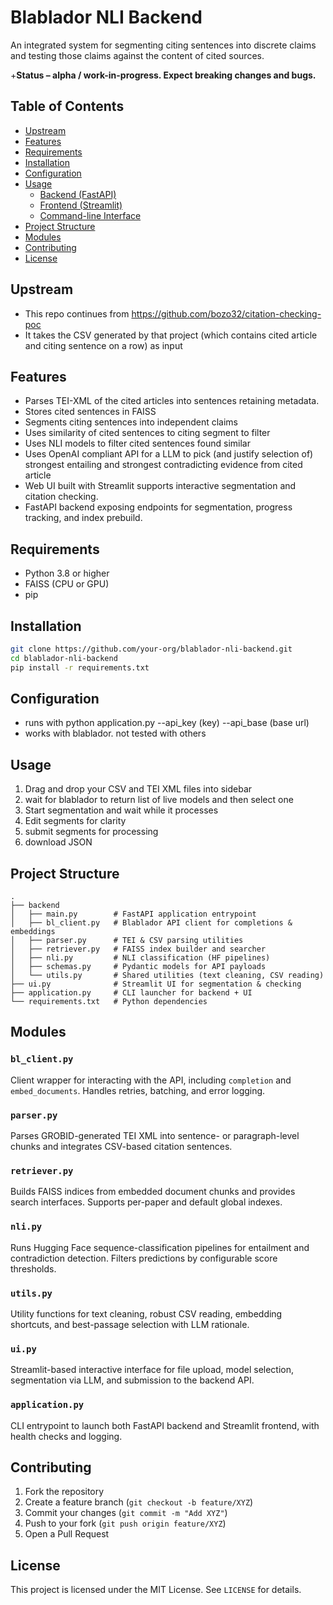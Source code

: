 # Blablador NLI Backend

An integrated system for segmenting citing sentences into discrete claims and testing those claims against the content of cited sources. 

+**Status – alpha / work-in-progress. Expect breaking changes and bugs.**

## Table of Contents
- [Upstream](#upstream)
- [Features](#features)
- [Requirements](#requirements)
- [Installation](#installation)
- [Configuration](#configuration)
- [Usage](#usage)
  - [Backend (FastAPI)](#backend-fastapi)
  - [Frontend (Streamlit)](#frontend-streamlit)
  - [Command-line Interface](#command-line-interface)
- [Project Structure](#project-structure)
- [Modules](#modules)
- [Contributing](#contributing)
- [License](#license)

## Upstream
- This repo continues from https://github.com/bozo32/citation-checking-poc 
- It takes the CSV generated by that project (which contains cited article and citing sentence on a row) as input

## Features
- Parses TEI-XML of the cited articles into sentences retaining metadata.
- Stores cited sentences in FAISS 
- Segments citing sentences into independent claims
- Uses similarity of cited sentences to citing segment to filter
- Uses NLI models to filter cited sentences found similar
- Uses OpenAI compliant API for a LLM to pick (and justify selection of) strongest entailing and strongest contradicting evidence from cited article 
- Web UI built with Streamlit supports interactive segmentation and citation checking.
- FastAPI backend exposing endpoints for segmentation, progress tracking, and index prebuild.

## Requirements
- Python 3.8 or higher
- FAISS (CPU or GPU)
- pip

## Installation
```bash
git clone https://github.com/your-org/blablador-nli-backend.git
cd blablador-nli-backend
pip install -r requirements.txt
```

## Configuration
- runs with python application.py --api_key (key) --api_base (base url)
- works with blablador. not tested with others

## Usage

1. Drag and drop your CSV and TEI XML files into sidebar  
2. wait for blablador to return list of live models and then select one  
3. Start segmentation and wait while it processes
4. Edit segments for clarity
5. submit segments for processing
6. download JSON

## Project Structure
```
.
├── backend
│   ├── main.py        # FastAPI application entrypoint
│   ├── bl_client.py   # Blablador API client for completions & embeddings
│   ├── parser.py      # TEI & CSV parsing utilities
│   ├── retriever.py   # FAISS index builder and searcher
│   ├── nli.py         # NLI classification (HF pipelines)
│   ├── schemas.py     # Pydantic models for API payloads
│   └── utils.py       # Shared utilities (text cleaning, CSV reading)
├── ui.py              # Streamlit UI for segmentation & checking
├── application.py     # CLI launcher for backend + UI
└── requirements.txt   # Python dependencies
```

## Modules

### `bl_client.py`
Client wrapper for interacting with the API, including `completion` and `embed_documents`. Handles retries, batching, and error logging.

### `parser.py`
Parses GROBID-generated TEI XML into sentence- or paragraph-level chunks and integrates CSV-based citation sentences.

### `retriever.py`
Builds FAISS indices from embedded document chunks and provides search interfaces. Supports per-paper and default global indexes.

### `nli.py`
Runs Hugging Face sequence-classification pipelines for entailment and contradiction detection. Filters predictions by configurable score thresholds.

### `utils.py`
Utility functions for text cleaning, robust CSV reading, embedding shortcuts, and best-passage selection with LLM rationale.

### `ui.py`
Streamlit-based interactive interface for file upload, model selection, segmentation via LLM, and submission to the backend API.

### `application.py`
CLI entrypoint to launch both FastAPI backend and Streamlit frontend, with health checks and logging.

## Contributing
1. Fork the repository  
2. Create a feature branch (`git checkout -b feature/XYZ`)  
3. Commit your changes (`git commit -m "Add XYZ"`)  
4. Push to your fork (`git push origin feature/XYZ`)  
5. Open a Pull Request

## License
This project is licensed under the MIT License. See `LICENSE` for details.
